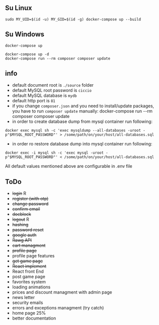 ## Su Linux
`sudo MY_UID=$(id -u) MY_GID=$(id -g) docker-compose up --build`

## Su Windows
`docker-compose up`

```shell script
docker-compose up -d
docker-compose run --rm composer composer update
```

## info
- default document root is `./source` folder
- default MySQL root password is `ciccio`
- default MySQL database is `mydb`
- default http port is `81`
- if you change `composer.json` and you need to install/update packages, you have to run `composer update` manually: docker-compose run --rm composer composer update
- in order to create database dump from mysql container run following: 
```shell script
docker exec mysql sh -c 'exec mysqldump --all-databases -uroot -p"$MYSQL_ROOT_PASSWORD"' > /some/path/on/your/host/all-databases.sql
```
- in order ro restore database dump into mysql container run following: 
```shell script
docker exec -i mysql sh -c 'exec mysql -uroot -p"$MYSQL_ROOT_PASSWORD"' < /some/path/on/your/host/all-databases.sql
```
All default values mentioned above are configurable in .env file

## ToDo
- ~~login~~ R
- ~~register (with otp)~~ 
- ~~change password~~
- ~~confirm email~~
- ~~docblock~~
- ~~logout~~ R
- ~~hashing~~
- ~~password reset~~
- ~~google auth~~
- ~~Rawg API~~
- ~~cart managment~~
- ~~profile page~~
- profile page features
- ~~get game page~~
- ~~React implement~~
- React front End
- post game page
- favorites system
- loading animations
- prices and discount managment with admin page
- news letter
- security emails
- errors and exceptions managment (try catch)
- home page 25%
- better documentation
